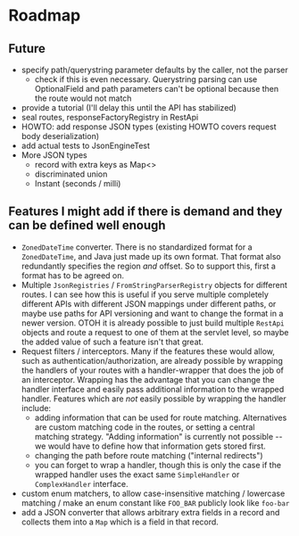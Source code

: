 
# Roadmap

## Future

* specify path/querystring parameter defaults by the caller, not the parser
  * check if this is even necessary. Querystring parsing can use OptionalField and path parameters can't be optional
    because then the route would not match
* provide a tutorial (I'll delay this until the API has stabilized)
* seal routes, responseFactoryRegistry in RestApi
* HOWTO: add response JSON types (existing HOWTO covers request body deserialization)
* add actual tests to JsonEngineTest
* More JSON types
  * record with extra keys as Map<>
  * discriminated union
  * Instant (seconds / milli)

## Features I might add if there is demand and they can be defined well enough

* `ZonedDateTime` converter. There is no standardized format for a `ZonedDateTime`, and Java just made up its own
  format. That format also redundantly specifies the region _and_ offset. So to support this, first a format has to
  be agreed on.
* Multiple `JsonRegistries` / `FromStringParserRegistry` objects for different routes. I can see how this is useful
  if you serve multiple completely different APIs with different JSON mappings under different paths, or maybe use
  paths for API versioning and want to change the format in a newer version. OTOH it is already possible to just build
  multiple `RestApi` objects and route a request to one of them at the servlet level, so maybe the added value of such
  a feature isn't that great.
* Request filters / interceptors. Many if the features these would allow, such as authentication/authorization, are
  already possible by wrapping the handlers of your routes with a handler-wrapper that does the job of an interceptor.
  Wrapping has the advantage that you can change the handler interface and easily pass additional information to the
  wrapped handler. Features which are _not_ easily possible by wrapping the handler include:
  * adding information that can be used for route matching. Alternatives are custom matching code in the routes, or
    setting a central matching strategy. "Adding information" is currently not possible -- we would have to define
    how that information gets stored first.
  * changing the path before route matching ("internal redirects")
  * you can forget to wrap a handler, though this is only the case if the wrapped handler uses the exact same
    `SimpleHandler` or `ComplexHandler` interface.
* custom enum matchers, to allow case-insensitive matching / lowercase matching / make an enum constant like
  `FOO_BAR` publicly look like `foo-bar`
* add a JSON converter that allows arbitrary extra fields in a record and collects them into a `Map` which is a
  field in that record.

